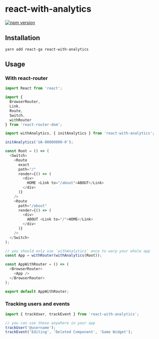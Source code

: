 # react-with-analytics

[![npm version](https://badge.fury.io/js/react-with-analytics.svg)](https://badge.fury.io/js/react-with-analytics)

## Installation

`yarn add react-ga react-with-analytics`

## Usage

### With react-router

```js
import React from 'react';

import {
  BrowserRouter,
  Link,
  Route,
  Switch,
  withRouter
} from 'react-router-dom';

import withAnalytics, { initAnalytics } from 'react-with-analytics';

initAnalytics('UA-00000000-0');

const Root = () => (
  <Switch>
    <Route
      exact
      path="/"
      render={() => (
        <div>
          HOME <Link to="/about">ABOUT</Link>
        </div>
      )}
    />
    <Route
      path="/about"
      render={() => (
        <div>
          ABOUT <Link to="/">HOME</Link>
        </div>
      )}
    />
  </Switch>
);

// you should only use `withAnalytics` once to warp your whole app
const App = withRouter(withAnalytics(Root));

const AppWithRouter = () => (
  <BrowserRouter>
    <App />
  </BrowserRouter>
);

export default AppWithRouter;
```

### Tracking users and events

```js
import { trackUser, trackEvent } from 'react-with-analytics';

// you can use these anywhere in your app
trackUser('@username');
trackEvent('Editing', 'Deleted Component', 'Game Widget');
```

